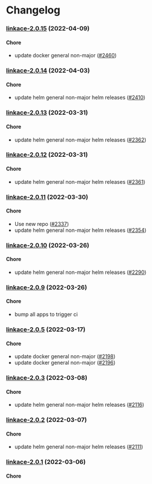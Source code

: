 # Changelog<br>


<a name="linkace-2.0.15"></a>
### [linkace-2.0.15](https://github.com/truecharts/apps/compare/linkace-2.0.14...linkace-2.0.15) (2022-04-09)

#### Chore

* update docker general non-major ([#2460](https://github.com/truecharts/apps/issues/2460))



<a name="linkace-2.0.14"></a>
### [linkace-2.0.14](https://github.com/truecharts/apps/compare/linkace-2.0.13...linkace-2.0.14) (2022-04-03)

#### Chore

* update helm general non-major helm releases ([#2410](https://github.com/truecharts/apps/issues/2410))



<a name="linkace-2.0.13"></a>
### [linkace-2.0.13](https://github.com/truecharts/apps/compare/linkace-2.0.12...linkace-2.0.13) (2022-03-31)

#### Chore

* update helm general non-major helm releases ([#2362](https://github.com/truecharts/apps/issues/2362))



<a name="linkace-2.0.12"></a>
### [linkace-2.0.12](https://github.com/truecharts/apps/compare/linkace-2.0.11...linkace-2.0.12) (2022-03-31)

#### Chore

* update helm general non-major helm releases ([#2361](https://github.com/truecharts/apps/issues/2361))



<a name="linkace-2.0.11"></a>
### [linkace-2.0.11](https://github.com/truecharts/apps/compare/linkace-2.0.10...linkace-2.0.11) (2022-03-30)

#### Chore

* Use new repo ([#2337](https://github.com/truecharts/apps/issues/2337))
* update helm general non-major helm releases ([#2354](https://github.com/truecharts/apps/issues/2354))



<a name="linkace-2.0.10"></a>
### [linkace-2.0.10](https://github.com/truecharts/apps/compare/linkace-2.0.9...linkace-2.0.10) (2022-03-26)

#### Chore

* update helm general non-major helm releases ([#2290](https://github.com/truecharts/apps/issues/2290))



<a name="linkace-2.0.9"></a>
### [linkace-2.0.9](https://github.com/truecharts/apps/compare/linkace-2.0.8...linkace-2.0.9) (2022-03-26)

#### Chore

* bump all apps to trigger ci



<a name="linkace-2.0.5"></a>
### [linkace-2.0.5](https://github.com/truecharts/apps/compare/linkace-2.0.4...linkace-2.0.5) (2022-03-17)

#### Chore

* update docker general non-major ([#2198](https://github.com/truecharts/apps/issues/2198))
* update docker general non-major ([#2196](https://github.com/truecharts/apps/issues/2196))



<a name="linkace-2.0.3"></a>
### [linkace-2.0.3](https://github.com/truecharts/apps/compare/linkace-2.0.2...linkace-2.0.3) (2022-03-08)

#### Chore

* update helm general non-major helm releases ([#2116](https://github.com/truecharts/apps/issues/2116))



<a name="linkace-2.0.2"></a>
### [linkace-2.0.2](https://github.com/truecharts/apps/compare/linkace-2.0.1...linkace-2.0.2) (2022-03-07)

#### Chore

* update helm general non-major helm releases ([#2111](https://github.com/truecharts/apps/issues/2111))



<a name="linkace-2.0.1"></a>
### [linkace-2.0.1](https://github.com/truecharts/apps/compare/linkace-2.0.0...linkace-2.0.1) (2022-03-06)

#### Chore
